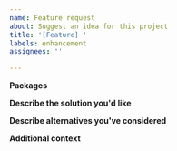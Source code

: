 ```yaml
---
name: Feature request
about: Suggest an idea for this project
title: '[Feature] '
labels: enhancement
assignees: ''

---
```


**Packages**
<!-- State the package(s) this affects eg. Media -->


**Describe the solution you'd like**
<!-- A clear and concise description of what you want to happen -->


**Describe alternatives you've considered**
<!-- A clear and concise description of any alternative solutions or features you've considered -->


**Additional context**
<!-- Add any other context or screenshots about the feature request here -->

